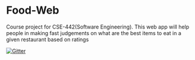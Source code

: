 # Food-Web
Course project for CSE-442(Software Engineering). This web app will help people in making fast judgements on what are the best items to eat in a given restaurant based on ratings


[![Gitter](https://badges.gitter.im/Join%20Chat.svg)](https://gitter.im/CSE_442/[TeamFoodiePublic]?utm_source=badge&utm_medium=badge&utm_campaign=pr-badge&utm_content=badge)
